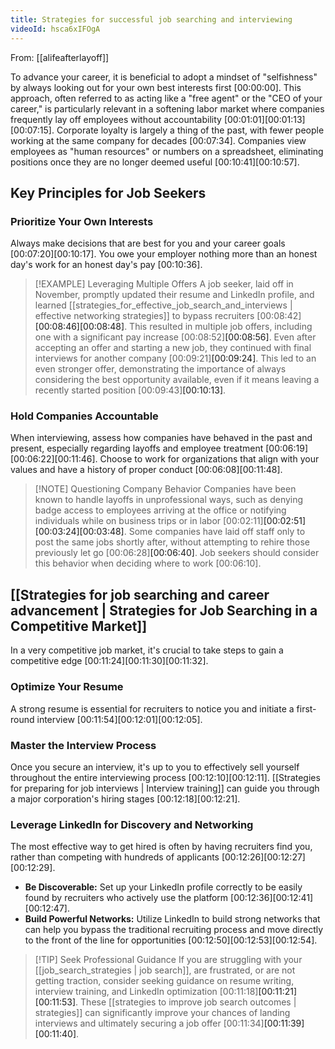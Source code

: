 ```yaml
---
title: Strategies for successful job searching and interviewing
videoId: hsca6xIFOgA
---
```


From: [[alifeafterlayoff]] <br/> 

To advance your career, it is beneficial to adopt a mindset of "selfishness" by always looking out for your own best interests first [00:00:00]. This approach, often referred to as acting like a "free agent" or the "CEO of your career," is particularly relevant in a softening labor market where companies frequently lay off employees without accountability [00:01:01]<a class="yt-timestamp" data-t="00:01:13">[00:01:13]</a><a class="yt-timestamp" data-t="00:07:15">[00:07:15]</a>. Corporate loyalty is largely a thing of the past, with fewer people working at the same company for decades [00:07:34]. Companies view employees as "human resources" or numbers on a spreadsheet, eliminating positions once they are no longer deemed useful [00:10:41]<a class="yt-timestamp" data-t="00:10:57">[00:10:57]</a>.

## Key Principles for Job Seekers

### Prioritize Your Own Interests
Always make decisions that are best for you and your career goals [00:07:20]<a class="yt-timestamp" data-t="00:10:17">[00:10:17]</a>. You owe your employer nothing more than an honest day's work for an honest day's pay [00:10:36].

> [!EXAMPLE] Leveraging Multiple Offers
> A job seeker, laid off in November, promptly updated their resume and LinkedIn profile, and learned [[strategies_for_effective_job_search_and_interviews | effective networking strategies]] to bypass recruiters [00:08:42]<a class="yt-timestamp" data-t="00:08:46">[00:08:46]</a><a class="yt-timestamp" data-t="00:08:48">[00:08:48]</a>. This resulted in multiple job offers, including one with a significant pay increase [00:08:52]<a class="yt-timestamp" data-t="00:08:56">[00:08:56]</a>. Even after accepting an offer and starting a new job, they continued with final interviews for another company [00:09:21]<a class="yt-timestamp" data-t="00:09:24">[00:09:24]</a>. This led to an even stronger offer, demonstrating the importance of always considering the best opportunity available, even if it means leaving a recently started position [00:09:43]<a class="yt-timestamp" data-t="00:10:13">[00:10:13]</a>.

### Hold Companies Accountable
When interviewing, assess how companies have behaved in the past and present, especially regarding layoffs and employee treatment [00:06:19]<a class="yt-timestamp" data-t="00:06:22">[00:06:22]</a><a class="yt-timestamp" data-t="00:11:46">[00:11:46]</a>. Choose to work for organizations that align with your values and have a history of proper conduct [00:06:08]<a class="yt-timestamp" data-t="00:11:48">[00:11:48]</a>.

> [!NOTE] Questioning Company Behavior
> Companies have been known to handle layoffs in unprofessional ways, such as denying badge access to employees arriving at the office or notifying individuals while on business trips or in labor [00:02:11]<a class="yt-timestamp" data-t="00:02:51">[00:02:51]</a><a class="yt-timestamp" data-t="00:03:24">[00:03:24]</a><a class="yt-timestamp" data-t="00:03:48">[00:03:48]</a>. Some companies have laid off staff only to post the same jobs shortly after, without attempting to rehire those previously let go [00:06:28]<a class="yt-timestamp" data-t="00:06:40">[00:06:40]</a>. Job seekers should consider this behavior when deciding where to work [00:06:10].

## [[Strategies for job searching and career advancement | Strategies for Job Searching in a Competitive Market]]

In a very competitive job market, it's crucial to take steps to gain a competitive edge [00:11:24]<a class="yt-timestamp" data-t="00:11:30">[00:11:30]</a><a class="yt-timestamp" data-t="00:11:32">[00:11:32]</a>.

### Optimize Your Resume
A strong resume is essential for recruiters to notice you and initiate a first-round interview [00:11:54]<a class="yt-timestamp" data-t="00:12:01">[00:12:01]</a><a class="yt-timestamp" data-t="00:12:05">[00:12:05]</a>.

### Master the Interview Process
Once you secure an interview, it's up to you to effectively sell yourself throughout the entire interviewing process [00:12:10]<a class="yt-timestamp" data-t="00:12:11">[00:12:11]</a>. [[Strategies for preparing for job interviews | Interview training]] can guide you through a major corporation's hiring stages [00:12:18]<a class="yt-timestamp" data-t="00:12:21">[00:12:21]</a>.

### Leverage LinkedIn for Discovery and Networking
The most effective way to get hired is often by having recruiters find you, rather than competing with hundreds of applicants [00:12:26]<a class="yt-timestamp" data-t="00:12:27">[00:12:27]</a><a class="yt-timestamp" data-t="00:12:29">[00:12:29]</a>.

*   **Be Discoverable:** Set up your LinkedIn profile correctly to be easily found by recruiters who actively use the platform [00:12:36]<a class="yt-timestamp" data-t="00:12:41">[00:12:41]</a><a class="yt-timestamp" data-t="00:12:47">[00:12:47]</a>.
*   **Build Powerful Networks:** Utilize LinkedIn to build strong networks that can help you bypass the traditional recruiting process and move directly to the front of the line for opportunities [00:12:50]<a class="yt-timestamp" data-t="00:12:53">[00:12:53]</a><a class="yt-timestamp" data-t="00:12:54">[00:12:54]</a>.

> [!TIP] Seek Professional Guidance
> If you are struggling with your [[job_search_strategies | job search]], are frustrated, or are not getting traction, consider seeking guidance on resume writing, interview training, and LinkedIn optimization [00:11:18]<a class="yt-timestamp" data-t="00:11:21">[00:11:21]</a><a class="yt-timestamp" data-t="00:11:53">[00:11:53]</a>. These [[strategies to improve job search outcomes | strategies]] can significantly improve your chances of landing interviews and ultimately securing a job offer [00:11:34]<a class="yt-timestamp" data-t="00:11:39">[00:11:39]</a><a class="yt-timestamp" data-t="00:11:40">[00:11:40]</a>.